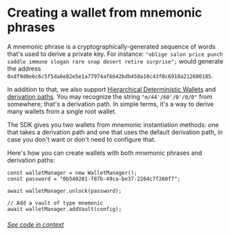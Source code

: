 # Creating a wallet from mnemonic phrases

A mnemonic phrase is a cryptographically-generated sequence of words that's used to derive a private key. For instance: `"oblige salon price punch saddle immune slogan rare snap desert retire surprise";` would generate the address `0xdf9d0e6c6c5f5da6e82e5e1a77974af6642bdb450a10c43f0c6910a212600185`.

In addition to that, we also support [Hierarchical Deterministic Wallets](https://www.ledger.com/academy/crypto/what-are-hierarchical-deterministic-hd-wallets) and [derivation paths](https://learnmeabitcoin.com/technical/derivation-paths). You may recognize the string `"m/44'/60'/0'/0/0"` from somewhere; that's a derivation path. In simple terms, it's a way to derive many wallets from a single root wallet.

The SDK gives you two wallets from mnemonic instantiation methods: one that takes a derivation path and one that uses the default derivation path, in case you don't want or don't need to configure that.

Here's how you can create wallets with both mnemonic phrases and derivation paths:

```ts:line-numbers
const walletManager = new WalletManager();
const password = "0b540281-f87b-49ca-be37-2264c7f260f7";

await walletManager.unlock(password);

// Add a vault of type mnemonic
await walletManager.addVault(config);
```

###### [See code in context](https://github.com/FuelLabs/fuels-ts/blob/master/packages/wallet-manager/src/wallet-manager.test.ts#L13-L22)
